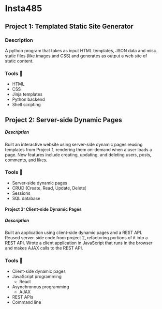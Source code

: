 Insta485
===========================

<h2>Project 1: Templated Static Site Generator</h2>

<h3>Description</h3>
<p>A python program that takes as input HTML templates, JSON data and misc. static files (like images and CSS) and generates as output a web site of static content.</p>

### Tools 🔨
- HTML
- CSS
- Jinja templates
- Python backend
- Shell scripting


<h2>Project 2: Server-side Dynamic Pages</h2>

<h5>Description</h5>
<p>Built an interactive website using server-side dynamic pages reusing templates from Project 1, rendering them on-demand when a user loads a page. New features include creating, updating, and deleting users, posts, comments, and likes.</p>

### Tools 🔨
- Server-side dynamic pages
- CRUD (Create, Read, Update, Delete)
- Sessions
- SQL database


<h4>Project 3: Client-side Dynamic Pages</h4>

<h5>Description</h5>
<p>Built an application using client-side dynamic pages and a REST API. Reused server-side code from project 2, refactoring portions of it into a REST API. Wrote a client application in JavaScript that runs in the browser and makes AJAX calls to the REST API.</p>

### Tools 🔨
- Client-side dynamic pages
- JavaScript programming
  - React
- Asynchronous programming
  - AJAX
- REST APIs
- Command line
